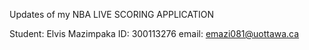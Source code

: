 Updates of my NBA LIVE SCORING APPLICATION

Student: Elvis Mazimpaka
ID: 300113276
email: emazi081@uottawa.ca
